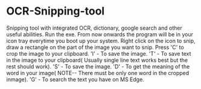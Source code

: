 # OCR-Snipping-tool
Snipping tool with integrated OCR, dictionary, google search and other useful abilities.
Run the exe.
From now onwards the program will be in your icon tray everytime you boot up your system.
Right click on the icon to snip, draw a rectangle on the part of the image you want to snip.
Press 'C' to crop the image to your clipboard.
'I' - To save the image.
'T' - To save text in the image to your clipboard( Usually single line text works best but the rest should work).
'S' - To save the image.
'D' - To get the meaning of the word in your image( NOTE-- There must be only one word in the cropped inmage).
'G' - To search the text you have on MS Edge.
